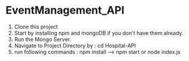 # EventManagement_API


1. Clone this project
2. Start by installing npm and mongoDB if you don't have them already.
3. Run the Mongo Server.
4. Navigate to Project Directory by :
cd Hospital-API
5. run following commands :
 npm install --> 
npm start or node index.js
